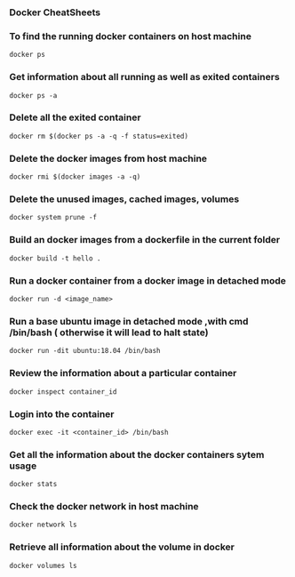 ### Docker CheatSheets ###


### To find the running docker containers on host machine
```
docker ps
```

### Get information about all running as well as exited containers 
```
docker ps -a 
```

### Delete all the exited container  
```
docker rm $(docker ps -a -q -f status=exited)
```

### Delete the docker images from host machine
```
docker rmi $(docker images -a -q)
```

### Delete the unused images, cached images, volumes
```
docker system prune -f
```

### Build an docker images from a dockerfile in the current folder
```
docker build -t hello .
```

### Run a docker container from a docker image in detached mode
```
docker run -d <image_name>
```

### Run a base ubuntu image in detached mode ,with  cmd /bin/bash  ( otherwise it will lead to halt state)
```
docker run -dit ubuntu:18.04 /bin/bash
```

### Review the information about a particular container
```
docker inspect container_id
```

### Login into the container
```
docker exec -it <container_id> /bin/bash
```

### Get all the information about the docker containers sytem usage
```
docker stats
```


### Check the docker network in host machine
```
docker network ls
```

### Retrieve all information about the volume in docker
```
docker volumes ls
```